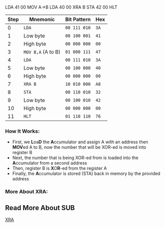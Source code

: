 LDA 
41
00
MOV A->B
LDA
40
00
XRA B
STA 
42
00
HLT


| Step | Mnemonic           | Bit Pattern  | Hex  |
|------|--------------------|--------------|------|
| 0    | `LDA`              | `00 111 010` | `3A` |
| 1    | Low byte           | `00 100 001` | `41` |
| 2    | High byte          | `00 000 000` | `00` |
| 3    | `MOV B,A` (A to B) | `01 000 111` | `47` |
| 4    | `LDA`              | `00 111 010` | `3A` |
| 5    | Low byte           | `00 100 000` | `40` |
| 6    | High byte          | `00 000 000` | `00` |
| 7    | `XRA B`            | `10 010 000` | `A8` |
| 8    | `STA`              | `00 110 010` | `32` |
| 9    | Low byte           | `00 100 010` | `42` |
| 10   | High byte          | `00 000 000` | `00` |
| 11   | `HLT`              | `01 110 110` | `76` |


### How It Works: 
- First, we **L**oa**D** the **A**ccumulator and assign A with an address then **MOV**ed A to B, now the number that will be XOR-ed is moved into register B
- Next, the number that is being XOR-ed from is loaded into the **A**ccumulator from a second address
- Then, register B is **X**O**R**-ed from the register A
- Finally, the **A**ccumulator is stored (STA) back in memory by the provided address

### More About XRA:



## Read More About SUB

[XRA](https://ubuntourist.codeberg.page/Altair-8800/part-4.html#xra)
